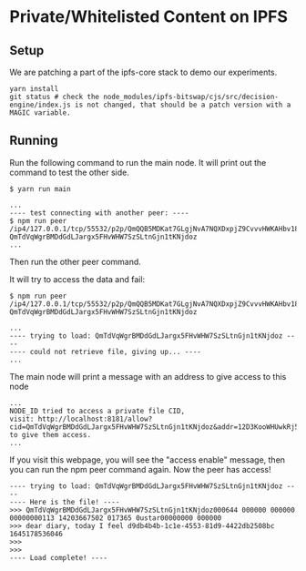 # Private/Whitelisted Content on IPFS

## Setup

We are patching a part of the ipfs-core stack to demo our experiments.

```
yarn install
git status # check the node_modules/ipfs-bitswap/cjs/src/decision-engine/index.js is not changed, that should be a patch version with a MAGIC variable.
```

## Running

Run the following command to run the main node. It will print out the command to test the other side.

```
$ yarn run main

...
---- test connecting with another peer: ----
$ npm run peer /ip4/127.0.0.1/tcp/55532/p2p/QmQQB5MDKat7GLgjNvA7NQXDxpjZ9CvvvHWKAHbv18ewmU QmTdVqWgrBMDdGdLJargx5FHvWHW7SzSLtnGjn1tKNjdoz
...
```

Then run the other peer command.

It will try to access the data and fail:

```
$ npm run peer /ip4/127.0.0.1/tcp/55532/p2p/QmQQB5MDKat7GLgjNvA7NQXDxpjZ9CvvvHWKAHbv18ewmU QmTdVqWgrBMDdGdLJargx5FHvWHW7SzSLtnGjn1tKNjdoz

...
---- trying to load: QmTdVqWgrBMDdGdLJargx5FHvWHW7SzSLtnGjn1tKNjdoz ----
---- could not retrieve file, giving up... ----
...
```

The main node will print a message with an address to give access to this node

```
...
NODE_ID tried to access a private file CID,
visit: http://localhost:8181/allow?cid=QmTdVqWgrBMDdGdLJargx5FHvWHW7SzSLtnGjn1tKNjdoz&addr=12D3KooWHUwkRj59EEGFhNHCMiSZG52ki27ve3JMHHwJTbnTGqPk to give them access.
...
```

If you visit this webpage, you will see the "access enable" message, then you can run the npm peer command again. Now the peer has access!

```
---- trying to load: QmTdVqWgrBMDdGdLJargx5FHvWHW7SzSLtnGjn1tKNjdoz ----
---- Here is the file! ----
>>> QmTdVqWgrBMDdGdLJargx5FHvWHW7SzSLtnGjn1tKNjdoz000644 000000 000000 00000000113 14203667502 017365 0ustar00000000 000000
>>> dear diary, today I feel d9db4b4b-1c1e-4553-81d9-4422db2508bc 1645178536046
>>>
>>>
---- Load complete! ----
```